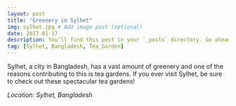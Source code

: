 ```yaml
---
layout: post
title: "Greenery in Sylhet"
img: sylhet.jpg # Add image post (optional)
date: 2017-01-17
description: You’ll find this post in your `_posts` directory. Go ahead and edit it and re-build the site to see your changes. # Add post description (optional)
tag: [Sylhet, Bangladesh, Tea_Garden]
---
```

Sylhet, a city in Bangladesh, has a vast amount of greenery and one of the reasons contributing to this is tea gardens. If you ever visit Sylhet, be sure to check out these spectacular tea gardens! 

*Location: Sylhet, Bangladesh*
